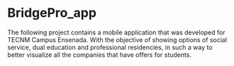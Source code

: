 
# BridgePro_app
The following project contains a mobile application that was developed for TECNM Campus Ensenada. With the objective of showing options of social service, dual education and professional residencies, in such a way to better visualize all the companies that have offers for students.

